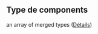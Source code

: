 ## Type de components

an array of merged types ([Détails](frw-definitions-input-properties-components-items.md))
